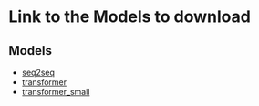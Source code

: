 # Link to the Models to download
## Models
- [seq2seq](https://drive.google.com/file/d/1ivIzUj29OeaGYG_CHG73gydTyBF_u1gZ/view?usp=drive_link)
- [transformer](https://drive.google.com/file/d/1zAL3S8P3Fi9n5QdPLXcwx-QuVmBux-Ny/view?usp=drive_link)
- [transformer_small](https://drive.google.com/file/d/1G-qZAtzi9MCHc41o4Rcuu5e1dLgPtNXC/view?usp=drive_link)